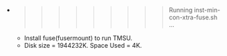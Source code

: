 * >>>>>>>>> Running inst-min-con-xtra-fuse.sh ...
  * Install fuse(fusermount) to run TMSU.
  * Disk size = 1944232K. Space Used = 4K.

